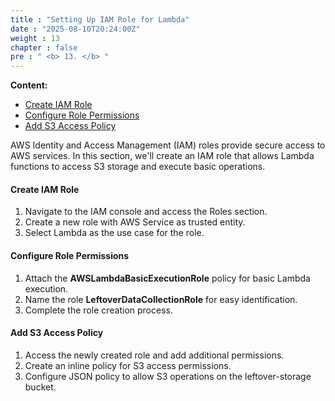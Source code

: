 ```yaml
---
title : "Setting Up IAM Role for Lambda"
date : "2025-08-10T20:24:00Z"
weight : 13
chapter : false
pre : " <b> 13. </b> "
---
```


**Content:**
- [Create IAM Role](13.1-create-iam-role/)
- [Configure Role Permissions](13.2-configure-role-permissions/)
- [Add S3 Access Policy](13.3-add-s3-access-policy/)

AWS Identity and Access Management (IAM) roles provide secure access to AWS services. In this section, we'll create an IAM role that allows Lambda functions to access S3 storage and execute basic operations.

#### Create IAM Role

1. Navigate to the IAM console and access the Roles section.
2. Create a new role with AWS Service as trusted entity.
3. Select Lambda as the use case for the role.

#### Configure Role Permissions

1. Attach the **AWSLambdaBasicExecutionRole** policy for basic Lambda execution.
2. Name the role **LeftoverDataCollectionRole** for easy identification.
3. Complete the role creation process.

#### Add S3 Access Policy

1. Access the newly created role and add additional permissions.
2. Create an inline policy for S3 access permissions.
3. Configure JSON policy to allow S3 operations on the leftover-storage bucket.

